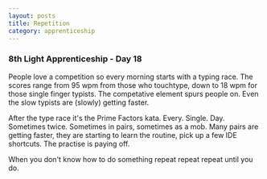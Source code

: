 ```yaml
---
layout: posts
title: Repetition
category: apprenticeship
---
```

### 8th Light Apprenticeship - Day 18

People love a competition so every morning starts with a typing race. The scores range from 95 wpm from those who touchtype, down to 18 wpm for those single finger typists. The competative element spurs people on. Even the slow typists are (slowly) getting faster.

<!--break-->

After the type race it's the Prime Factors kata. Every. Single. Day. Sometimes twice. Sometimes in pairs, sometimes as a mob. Many pairs are getting faster, they are starting to learn the routine, pick up a few IDE shortcuts. The practise is paying off.

When you don't know how to do something repeat repeat repeat until you do. 



